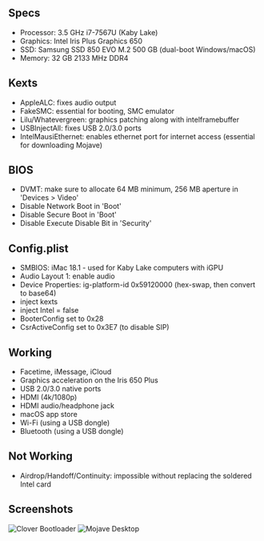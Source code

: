 ## Specs
 - Processor: 3.5 GHz i7-7567U (Kaby Lake)
 - Graphics: Intel Iris Plus Graphics 650
 - SSD: Samsung SSD 850 EVO M.2 500 GB (dual-boot Windows/macOS)
 - Memory: 32 GB 2133 MHz DDR4

## Kexts
- AppleALC: fixes audio output
- FakeSMC: essential for booting, SMC emulator
- Lilu/Whatevergreen: graphics patching along with intelframebuffer
- USBInjectAll: fixes USB 2.0/3.0 ports
- IntelMausiEthernet: enables ethernet port for internet access (essential for downloading Mojave)

## BIOS
- DVMT: make sure to allocate 64 MB minimum, 256 MB aperture in 'Devices > Video'
- Disable Network Boot in 'Boot'
- Disable Secure Boot in 'Boot'
- Disable Execute Disable Bit in 'Security'

## Config.plist
- SMBIOS: iMac 18.1 - used for Kaby Lake computers with iGPU
- Audio Layout 1: enable audio
- Device Properties: ig-platform-id 0x59120000 (hex-swap, then convert to base64)
- inject kexts
- inject Intel = false
- BooterConfig set to 0x28
- CsrActiveConfig set to 0x3E7 (to disable SIP)

## Working
- Facetime, iMessage, iCloud
- Graphics acceleration on the Iris 650 Plus
- USB 2.0/3.0 native ports
- HDMI (4k/1080p)
- HDMI audio/headphone jack
- macOS app store
- Wi-Fi (using a USB dongle)
- Bluetooth (using a USB dongle)

## Not Working
- Airdrop/Handoff/Continuity: impossible without replacing the soldered Intel card

## Screenshots
![Clover Bootloader](https://i.imgur.com/wi50UsP.png)
![Mojave Desktop](https://i.imgur.com/ZqsbY63.png)
